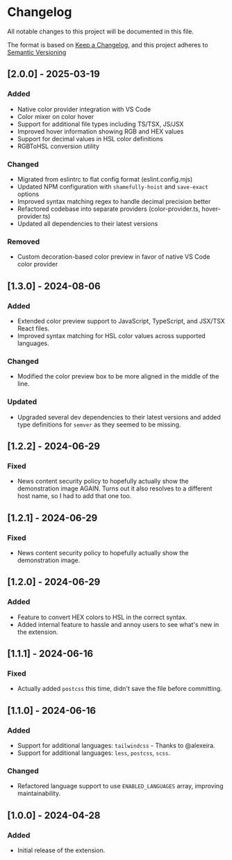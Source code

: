 # Changelog

All notable changes to this project will be documented in this file.

The format is based on [Keep a Changelog](https://keepachangelog.com/en/1.1.0/),
and this project adheres to [Semantic Versioning](https://semver.org/spec/v2.0.0.html)

## [2.0.0] - 2025-03-19

### Added
- Native color provider integration with VS Code
- Color mixer on color hover
- Support for additional file types including TS/TSX, JS/JSX
- Improved hover information showing RGB and HEX values
- Support for decimal values in HSL color definitions
- RGBToHSL conversion utility

### Changed
- Migrated from eslintrc to flat config format (eslint.config.mjs)
- Updated NPM configuration with `shamefully-hoist` and `save-exact` options
- Improved syntax matching regex to handle decimal precision better
- Refactored codebase into separate providers (color-provider.ts, hover-provider.ts)
- Updated all dependencies to their latest versions

### Removed
- Custom decoration-based color preview in favor of native VS Code color provider

## [1.3.0] - 2024-08-06

### Added

- Extended color preview support to JavaScript, TypeScript, and JSX/TSX React files.
- Improved syntax matching for HSL color values across supported languages.

### Changed

- Modified the color preview box to be more aligned in the middle of the line.

### Updated

- Upgraded several dev dependencies to their latest versions and added type definitions for `semver` as they seemed to be missing.

## [1.2.2] - 2024-06-29

### Fixed

- News content security policy to hopefully actually show the demonstration image AGAIN. Turns out it also resolves to a different host name, so I had to add that one too.

## [1.2.1] - 2024-06-29

### Fixed

- News content security policy to hopefully actually show the demonstration image.

## [1.2.0] - 2024-06-29

### Added

- Feature to convert HEX colors to HSL in the correct syntax.
- Added internal feature to hassle and annoy users to see what's new in the extension.

## [1.1.1] - 2024-06-16

### Fixed

- Actually added `postcss` this time, didn't save the file before committing.

## [1.1.0] - 2024-06-16

### Added

- Support for additional languages: `tailwindcss` - Thanks to @alexeira.
- Support for additional languages: `less`, `postcss`, `scss`.

### Changed

- Refactored language support to use `ENABLED_LANGUAGES` array, improving maintainability.

## [1.0.0] - 2024-04-28

### Added

- Initial release of the extension.
